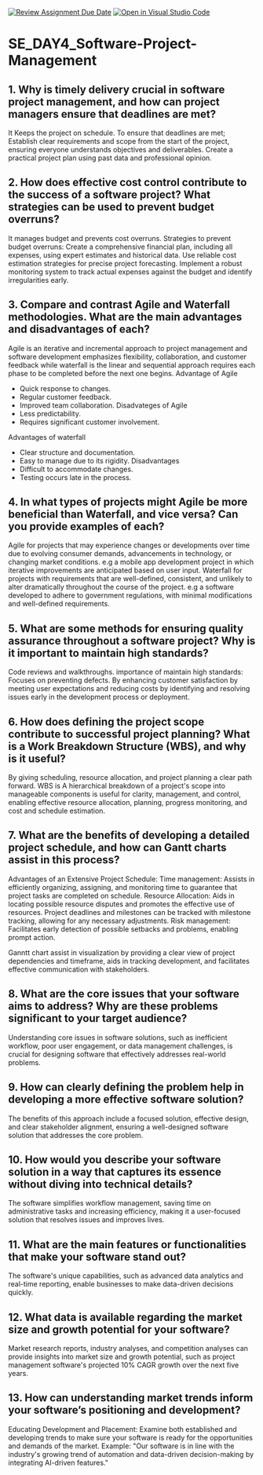 [![Review Assignment Due Date](https://classroom.github.com/assets/deadline-readme-button-22041afd0340ce965d47ae6ef1cefeee28c7c493a6346c4f15d667ab976d596c.svg)](https://classroom.github.com/a/9pw6JKcu)
[![Open in Visual Studio Code](https://classroom.github.com/assets/open-in-vscode-2e0aaae1b6195c2367325f4f02e2d04e9abb55f0b24a779b69b11b9e10269abc.svg)](https://classroom.github.com/online_ide?assignment_repo_id=15641720&assignment_repo_type=AssignmentRepo)
# SE_DAY4_Software-Project-Management
## 1. Why is timely delivery crucial in software project management, and how can project managers ensure that deadlines are met?
It Keeps the project on schedule.
To ensure that deadlines are met; Establish clear requirements and scope from the start of the project, ensuring everyone understands objectives and deliverables. Create a practical project plan using past data and professional opinion.
## 2. How does effective cost control contribute to the success of a software project? What strategies can be used to prevent budget overruns?
It manages budget and prevents cost overruns.
Strategies to prevent budget overruns:
Create a comprehensive financial plan, including all expenses, using expert estimates and historical data. Use reliable cost estimation strategies for precise project forecasting. Implement a robust monitoring system to track actual expenses against the budget and identify irregularities early.
## 3. Compare and contrast Agile and Waterfall methodologies. What are the main advantages and disadvantages of each?
Agile is an iterative and incremental approach to project management and software development emphasizes flexibility, collaboration, and customer feedback while waterfall is the linear and sequential approach requires each phase to be completed before the next one begins.
Advantage of Agile
- Quick response to changes.
- Regular customer feedback.
- Improved team collaboration.
Disadvateges of Agile
- Less predictability.
- Requires significant customer involvement.

Advantages of waterfall
- Clear structure and documentation.
- Easy to manage due to its rigidity.
Disadvantages 
- Difficult to accommodate changes.
- Testing occurs late in the process.
  
## 4. In what types of projects might Agile be more beneficial than Waterfall, and vice versa? Can you provide examples of each?
Agile for projects that may experience changes or developments over time due to evolving consumer demands, advancements in technology, or changing market conditions. e.g a mobile app development project in which iterative improvements are anticipated based on user input.
Waterfall for projects with requirements that are well-defined, consistent, and unlikely to alter dramatically throughout the course of the project. e.g a software developed to adhere to government regulations, with minimal modifications and well-defined requirements.
## 5. What are some methods for ensuring quality assurance throughout a software project? Why is it important to maintain high standards?
 Code reviews and walkthroughs.
 importance of maintain high standards:
 Focuses on preventing defects.
 By enhancing customer satisfaction by meeting user expectations and reducing costs by identifying and resolving issues early in the development process or deployment.
## 6. How does defining the project scope contribute to successful project planning? What is a Work Breakdown Structure (WBS), and why is it useful?
By giving scheduling, resource allocation, and project planning a clear path forward.
WBS is A hierarchical breakdown of a project's scope into manageable components is useful for clarity, management, and control, enabling effective resource allocation, planning, progress monitoring, and cost and schedule estimation.
## 7. What are the benefits of developing a detailed project schedule, and how can Gantt charts assist in this process?
Advantages of an Extensive Project Schedule:
Time management: Assists in efficiently organizing, assigning, and monitoring time to guarantee that project tasks are completed on schedule.
Resource Allocation: Aids in locating possible resource disputes and promotes the effective use of resources.
Project deadlines and milestones can be tracked with milestone tracking, allowing for any necessary adjustments.
Risk management: Facilitates early detection of possible setbacks and problems, enabling prompt action.

Ganntt chart assist in visualization by providing a clear view of project dependencies and timeframe, aids in tracking development, and facilitates effective communication with stakeholders.
## 8. What are the core issues that your software aims to address? Why are these problems significant to your target audience?
Understanding core issues in software solutions, such as inefficient workflow, poor user engagement, or data management challenges, is crucial for designing software that effectively addresses real-world problems.
## 9. How can clearly defining the problem help in developing a more effective software solution?
The benefits of this approach include a focused solution, effective design, and clear stakeholder alignment, ensuring a well-designed software solution that addresses the core problem.
## 10. How would you describe your software solution in a way that captures its essence without diving into technical details?
The software simplifies workflow management, saving time on administrative tasks and increasing efficiency, making it a user-focused solution that resolves issues and improves lives.
## 11. What are the main features or functionalities that make your software stand out?
The software's unique capabilities, such as advanced data analytics and real-time reporting, enable businesses to make data-driven decisions quickly.
## 12. What data is available regarding the market size and growth potential for your software?
Market research reports, industry analyses, and competition analyses can provide insights into market size and growth potential, such as project management software's projected 10% CAGR growth over the next five years.
## 13. How can understanding market trends inform your software’s positioning and development?
Educating Development and Placement:
Examine both established and developing trends to make sure your software is ready for the opportunities and demands of the market.
Example: "Our software is in line with the industry's growing trend of automation and data-driven decision-making by integrating AI-driven features."
